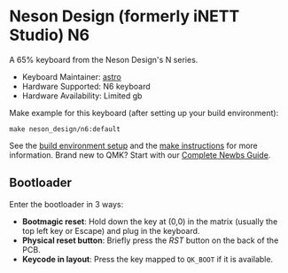 # Neson Design (formerly iNETT Studio) N6

A 65% keyboard from the Neson Design's N series.

* Keyboard Maintainer: [astro](https://github.com/yulei)  
* Hardware Supported: N6 keyboard
* Hardware Availability: Limited gb

Make example for this keyboard (after setting up your build environment):

    make neson_design/n6:default

See the [build environment setup](https://docs.qmk.fm/#/getting_started_build_tools) and the [make instructions](https://docs.qmk.fm/#/getting_started_make_guide) for more information. Brand new to QMK? Start with our [Complete Newbs Guide](https://docs.qmk.fm/#/newbs).

## Bootloader

Enter the bootloader in 3 ways:

* **Bootmagic reset**: Hold down the key at (0,0) in the matrix (usually the top left key or Escape) and plug in the keyboard.
* **Physical reset button**: Briefly press the *RST* button on the back of the PCB.
* **Keycode in layout**: Press the key mapped to `QK_BOOT` if it is available.